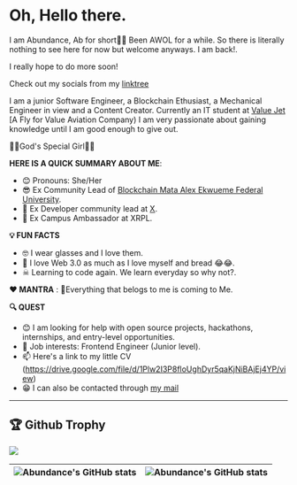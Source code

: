 # Oh, Hello there.
I am Abundance, Ab for short👋🏾
Been AWOL for a while.
So there is literally nothing to see here for now but welcome anyways. I am back!.

I really hope to do more soon!

Check out my socials from my [linktree](https://linktr.ee/abundancec)

I am a junior Software Engineer, a Blockchain Ethusiast, a Mechanical Engineer in view and a Content Creator. 
Currently an IT student at [Value Jet](https://flyvaluejet.com/) [A Fly for Value Aviation Company)
I am very passionate about gaining knowledge until I am good enough to give out. 

🦋🦋God's Special Girl🦋🦋



**HERE IS A QUICK SUMMARY ABOUT ME**:
- 😊 Pronouns: She/Her
- 😎 Ex Community Lead of [Blockchain Mata Alex Ekwueme Federal University](https://blockchainmata.io).
- 👩 Ex Developer community lead at [X](X.com).
- 🙂 Ex Campus Ambassador at XRPL.

**💡  FUN FACTS**
- 🤓 I wear glasses and I love them.
- 🌱 I love Web 3.0 as much as I love myself and bread 😂😂.
- ☠  Learning to code again. We learn everyday so why not?.

**❤️ MANTRA**
: 🙏Everything that belogs to me is coming to Me.

**🔍 QUEST**
- 😊 I am looking for help with open source projects, hackathons, internships, and entry-level opportunities.
- 💼 Job interests: Frontend Engineer (Junior level).
- 📫 Here's a link to my little CV (https://drive.google.com/file/d/1Plw2I3P8floUghDyr5qaKjNiBAjEj4YP/view)
- 😁 I can also be contacted through [my mail](abbydeew@gmail.com)

---
<p>
<h2>🏆 Github Trophy </h2>
<img src="https://github-profile-trophy.vercel.app/?username=Tech-Girl1">
</p>


| <img align="center" src="https://github-readme-stats.vercel.app/api?username=Tech-Girl1&show_icons=true&include_all_commits=true&hide_border=true" alt="Abundance's GitHub stats" /> | <img align="center" src="https://github-readme-stats.vercel.app/api/top-langs/?username=Tech-Girl1&langs_count=8&layout=compact&hide_border=true" alt="Abundance's GitHub stats" /> |
| ------------- | ------------- |
